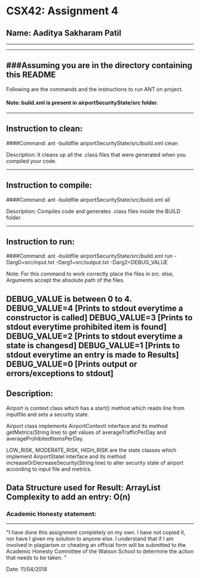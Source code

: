 # CSX42: Assignment 4
## Name: Aaditya Sakharam Patil
-----------------------------------------------------------------------
-----------------------------------------------------------------------
###Assuming you are in the directory containing this README
-----------------------------------------------------------------------

Following are the commands and the instructions to run ANT on project.
#### Note: build.xml is present in airportSecurityState/src folder.

-----------------------------------------------------------------------
## Instruction to clean:

####Command: ant -buildfile airportSecurityState/src/build.xml clean

Description: It cleans up all the .class files that were generated when 
you compiled your code.

-----------------------------------------------------------------------
## Instruction to compile:

####Command: ant -buildfile airportSecurityState/src/build.xml all

Description: Compiles code and generates .class files inside the BUILD 
folder.

-----------------------------------------------------------------------
## Instruction to run:

####Command: ant -buildfile airportSecurityState/src/build.xml run
-Darg0=src/input.txt -Darg1=src/output.txt -Darg2=DEBUG_VALUE

Note: For this command to work correctly place the files in src. 
else, Arguments accept the absolute path of the files.

DEBUG_VALUE is between 0 to 4.
DEBUG_VALUE=4 [Prints to stdout everytime a constructor is called]
DEBUG_VALUE=3 [Prints to stdout everytime prohibited item is found]
DEBUG_VALUE=2 [Prints to stdout everytime a state is changesd]
DEBUG_VALUE=1 [Prints to stdout everytime an entry is made to Results]
DEBUG_VALUE=0 [Prints output or errors/exceptions to stdout]
-----------------------------------------------------------------------
## Description:
Airport is context class which has a start() method which reads line 
from inputfile and sets a security state.

Airport class implements AirportContextI interface and its method
getMetrics(String line) to get values of averageTrafficPerDay and
averageProhibitedItemsPerDay.

LOW_RISK, MODERATE_RISK, HIGH_RISK are the state classes which 
implement AirportStateI interface and its method 
increaseOrDecreaseSecurity(String line) to alter security state of 
airport according to input file and metrics.

Data Structure used for Result: ArrayList
Complexity to add an entry: O(n)
-----------------------------------------------------------------------
### Academic Honesty statement:
-----------------------------------------------------------------------

"I have done this assignment completely on my own. I have not copied
it, nor have I given my solution to anyone else. I understand that if
I am involved in plagiarism or cheating an official form will be
submitted to the Academic Honesty Committee of the Watson School to
determine the action that needs to be taken. "

Date: 11/04/2018

